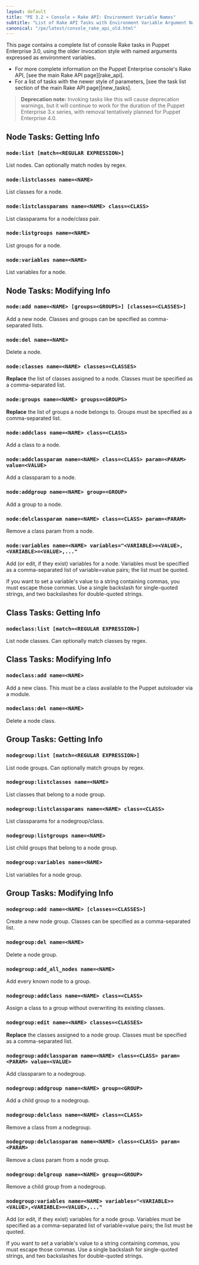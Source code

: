 ```yaml
---
layout: default
title: "PE 3.2 » Console » Rake API: Environment Variable Names"
subtitle: "List of Rake API Tasks with Environment Variable Argument Names"
canonical: "/pe/latest/console_rake_api_old.html"
---
```


This page contains a complete list of console Rake tasks in Puppet Enterprise 3.0, using the older invocation style with named arguments expressed as environment variables.

- For more complete information on the Puppet Enterprise console's Rake API, [see the main Rake API page][rake_api].
- For a list of tasks with the newer style of parameters, [see the task list section of the main Rake API page][new_tasks].

> **Deprecation note:** Invoking tasks like this will cause deprecation warnings, but it will continue to work for the duration of the Puppet Enterprise 3.x series, with removal tentatively planned for Puppet Enterprise 4.0.

Node Tasks: Getting Info
-----

### `node:list [match=<REGULAR EXPRESSION>]`

List nodes. Can optionally match nodes by regex.

### `node:listclasses name=<NAME>`

List classes for a node.

### `node:listclassparams name=<NAME> class=<CLASS>`

List classparams for a node/class pair.

### `node:listgroups name=<NAME>`

List groups for a node.

### `node:variables name=<NAME>`

List variables for a node.


Node Tasks: Modifying Info
-----

### `node:add name=<NAME> [groups=<GROUPS>] [classes=<CLASSES>]`

Add a new node. Classes and groups can be specified as comma-separated lists.

### `node:del name=<NAME>`

Delete a node.

### `node:classes name=<NAME> classes=<CLASSES>`

**Replace** the list of classes assigned to a node. Classes must be specified as a comma-separated list.

### `node:groups name=<NAME> groups=<GROUPS>`

**Replace** the list of groups a node belongs to. Groups must be specified as a comma-separated list.

### `node:addclass name=<NAME> class=<CLASS>`

Add a class to a node.

### `node:addclassparam name=<NAME> class=<CLASS> param=<PARAM> value=<VALUE>`

Add a classparam to a node.

### `node:addgroup name=<NAME> group=<GROUP>`

Add a group to a node.

### `node:delclassparam name=<NAME> class=<CLASS> param=<PARAM>`

Remove a class param from a node.

### `node:variables name=<NAME> variables="<VARIABLE>=<VALUE>,<VARIABLE>=<VALUE>,..."`

Add (or edit, if they exist) variables for a node. Variables must be specified as a comma-separated list of variable=value pairs; the list must be quoted.

If you want to set a variable's value to a string containing commas, you must escape those commas. Use a single backslash for single-quoted strings, and two backslashes for double-quoted strings.

Class Tasks: Getting Info
-----

### `nodeclass:list [match=<REGULAR EXPRESSION>]`

List node classes. Can optionally match classes by regex.

Class Tasks: Modifying Info
-----

### `nodeclass:add name=<NAME>`

Add a new class. This must be a class available to the Puppet autoloader via a module.

### `nodeclass:del name=<NAME>`

Delete a node class.

Group Tasks: Getting Info
-----

### `nodegroup:list [match=<REGULAR EXPRESSION>]`

List node groups. Can optionally match groups by regex.

### `nodegroup:listclasses name=<NAME>`

List classes that belong to a node group.

### `nodegroup:listclassparams name=<NAME> class=<CLASS>`

List classparams for a nodegroup/class.

### `nodegroup:listgroups name=<NAME>`

List child groups that belong to a node group.

### `nodegroup:variables name=<NAME>`

List variables for a node group.


Group Tasks: Modifying Info
-----

### `nodegroup:add name=<NAME> [classes=<CLASSES>]`

Create a new node group. Classes can be specified as a comma-separated list.

### `nodegroup:del name=<NAME>`

Delete a node group.

### `nodegroup:add_all_nodes name=<NAME>`

Add every known node to a group.

### `nodegroup:addclass name=<NAME> class=<CLASS>`

Assign a class to a group without overwriting its existing classes.

### `nodegroup:edit name=<NAME> classes=<CLASSES>`

**Replace** the classes assigned to a node group. Classes must be specified as a comma-separated list.

### `nodegroup:addclassparam name=<NAME> class=<CLASS> param=<PARAM> value=<VALUE>`

Add classparam to a nodegroup.

### `nodegroup:addgroup name=<NAME> group=<GROUP>`

Add a child group to a nodegroup.

### `nodegroup:delclass name=<NAME> class=<CLASS>`

Remove a class from a nodegroup.

### `nodegroup:delclassparam name=<NAME> class=<CLASS> param=<PARAM>`

Remove a class param from a node group.

### `nodegroup:delgroup name=<NAME> group=<GROUP>`

Remove a child group from a nodegroup.

### `nodegroup:variables name=<NAME> variables="<VARIABLE>=<VALUE>,<VARIABLE>=<VALUE>,..."`

Add (or edit, if they exist) variables for a node group. Variables must be specified as a comma-separated list of variable=value pairs; the list must be quoted.

If you want to set a variable's value to a string containing commas, you must escape those commas. Use a single backslash for single-quoted strings, and two backslashes for double-quoted strings.
